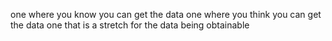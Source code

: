one where you know you can get the data
one where you think you can get the data
one that is a stretch for the data being obtainable
